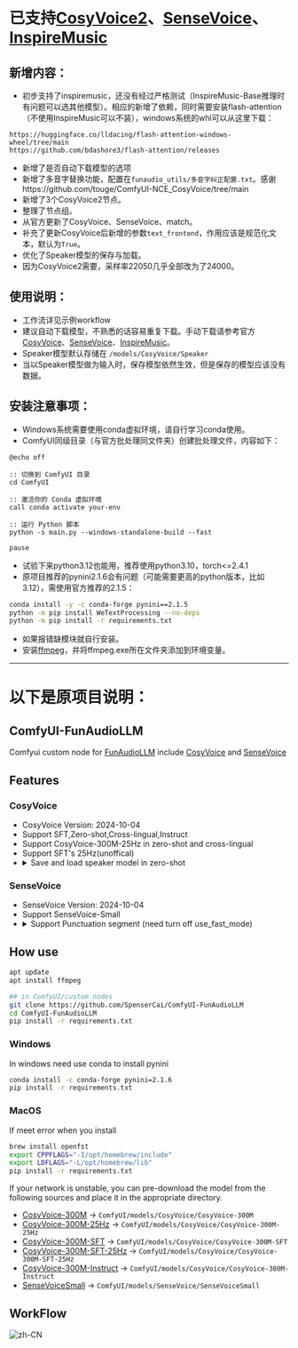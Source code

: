 # 已支持[CosyVoice2](https://github.com/FunAudioLLM/CosyVoice)、[SenseVoice](https://github.com/FunAudioLLM/SenseVoice)、[InspireMusic](https://github.com/FunAudioLLM/InspireMusic)
## 新增内容：
 - 初步支持了inspiremusic，还没有经过严格测试（InspireMusic-Base推理时有问题可以选其他模型）。相应的新增了依赖，同时需要安装flash-attention（不使用InspireMusic可以不装），windows系统的whl可以从这里下载：
 ```
https://huggingface.co/lldacing/flash-attention-windows-wheel/tree/main
https://github.com/bdashore3/flash-attention/releases
 ```
 - 新增了是否自动下载模型的选项
 - 新增了多音字替换功能，配置在`funaudio_utils/多音字纠正配置.txt`。感谢https://github.com/touge/ComfyUI-NCE_CosyVoice/tree/main
 - 新增了3个CosyVoice2节点。
 - 整理了节点组。
 - 从官方更新了CosyVoice、SenseVoice、match。
 - 补充了更新CosyVoice后新增的参数`text_frontend`，作用应该是规范化文本，默认为`True`。
 - 优化了Speaker模型的保存与加载。
 - 因为CosyVoice2需要，采样率22050几乎全部改为了24000。
## 使用说明：
 - 工作流详见示例workflow
 - 建议自动下载模型，不熟悉的话容易重复下载。手动下载请参考官方[CosyVoice](https://github.com/FunAudioLLM/CosyVoice)、[SenseVoice](https://github.com/FunAudioLLM/SenseVoice)、[InspireMusic](https://github.com/FunAudioLLM/InspireMusic)。
 - Speaker模型默认存储在 `/models/CosyVoice/Speaker`
 - 当以Speaker模型做为输入时，保存模型依然生效，但是保存的模型应该没有数据。
## 安装注意事项：
 - Windows系统需要使用conda虚拟环境，请自行学习conda使用。
 - ComfyUI同级目录（与官方批处理同文件夹）创建批处理文件，内容如下：
 ```
 @echo off

:: 切换到 ComfyUI 目录
cd ComfyUI

:: 激活你的 Conda 虚拟环境
call conda activate your-env

:: 运行 Python 脚本
python -s main.py --windows-standalone-build --fast

pause
 ```
 - 试验下来python3.12也能用，推荐使用python3.10，torch<=2.4.1
 - 原项目推荐的pynini2.1.6会有问题（可能需要更高的python版本，比如3.12），需使用官方推荐的2.1.5：
 ```bash
 conda install -y -c conda-forge pynini==2.1.5 
 python -m pip install WeTextProcessing --no-deps
 python -m pip install -r requirements.txt
 ```
 - 如果报错缺模块就自行安装。
 - 安装[ffmpeg](https://ffmpeg.org/)，并将ffmpeg.exe所在文件夹添加到环境变量。
 ---
# 以下是原项目说明：
## ComfyUI-FunAudioLLM
Comfyui custom node for [FunAudioLLM](https://funaudiollm.github.io/) include [CosyVoice](https://github.com/FunAudioLLM/CosyVoice) and [SenseVoice](https://github.com/FunAudioLLM/SenseVoice)

## Features

### CosyVoice
  - CosyVoice Version: 2024-10-04
  - Support SFT,Zero-shot,Cross-lingual,Instruct
  - Support CosyVoice-300M-25Hz in zero-shot and cross-lingual
  - Support SFT's 25Hz(unoffical)
  - <details>
      <summary>Save and load speaker model in zero-shot</summary>
      <img src="./assets/SaveSpeakerModel.png" alt="zh-CN" /> <br>
      <img src="./assets/LoadSpeakerModel.png" alt="zh-CN" />
    </details>

### SenseVoice
  - SenseVoice Version: 2024-10-04
  - Support SenseVoice-Small
  - <details>
      <summary>Support Punctuation segment (need turn off use_fast_mode)</summary>
      <img src="./assets/SenseVoice.png" alt="zh-CN" /> <br>
      <img src="./assets/PuncSegment.png" alt="zh-CN" />
    </details>

## How use
```bash
apt update
apt install ffmpeg

## in ComfyUI/custom_nodes
git clone https://github.com/SpenserCai/ComfyUI-FunAudioLLM
cd ComfyUI-FunAudioLLM
pip install -r requirements.txt

```

### Windows
In windows need use conda to install pynini
```bash
conda install -c conda-forge pynini=2.1.6
pip install -r requirements.txt

```

### MacOS
If meet error when you install
```bash
brew install openfst
export CPPFLAGS="-I/opt/homebrew/include"
export LDFLAGS="-L/opt/homebrew/lib"
pip install -r requirements.txt
```

If your network is unstable, you can pre-download the model from the following sources and place it in the appropriate directory.

- [CosyVoice-300M](https://modelscope.cn/models/iic/CosyVoice-300M) -> `ComfyUI/models/CosyVoice/CosyVoice-300M`
- [CosyVoice-300M-25Hz](https://modelscope.cn/models/iic/CosyVoice-300M-25Hz) -> `ComfyUI/models/CosyVoice/CosyVoice-300M-25Hz`
- [CosyVoice-300M-SFT](https://modelscope.cn/models/iic/CosyVoice-300M-SFT) -> `ComfyUI/models/CosyVoice/CosyVoice-300M-SFT`
- [CosyVoice-300M-SFT-25Hz](https://modelscope.cn/models/MachineS/CosyVoice-300M-SFT-25Hz) -> `ComfyUI/models/CosyVoice/CosyVoice-300M-SFT-25Hz`
- [CosyVoice-300M-Instruct](https://modelscope.cn/models/iic/CosyVoice-300M-Instruct) -> `ComfyUI/models/CosyVoice/CosyVoice-300M-Instruct`
- [SenseVoiceSmall](https://modelscope.cn/models/iic/SenseVoiceSmall) -> `ComfyUI/models/SenseVoice/SenseVoiceSmall`
     
## WorkFlow

<img src="./assets/Workflow_FunAudioLLM.png" alt="zh-CN" />
